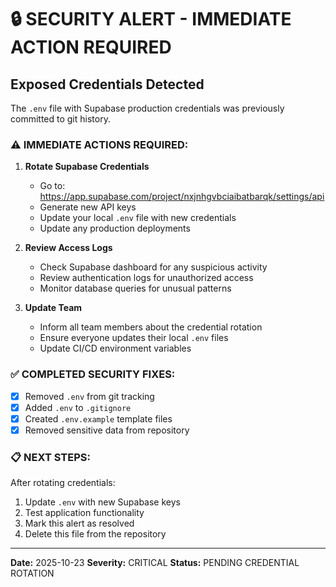 # 🔒 SECURITY ALERT - IMMEDIATE ACTION REQUIRED

## Exposed Credentials Detected

The `.env` file with Supabase production credentials was previously committed to git history.

### ⚠️ IMMEDIATE ACTIONS REQUIRED:

1. **Rotate Supabase Credentials**
   - Go to: https://app.supabase.com/project/nxjnhgvbciaibatbarqk/settings/api
   - Generate new API keys
   - Update your local `.env` file with new credentials
   - Update any production deployments

2. **Review Access Logs**
   - Check Supabase dashboard for any suspicious activity
   - Review authentication logs for unauthorized access
   - Monitor database queries for unusual patterns

3. **Update Team**
   - Inform all team members about the credential rotation
   - Ensure everyone updates their local `.env` files
   - Update CI/CD environment variables

### ✅ COMPLETED SECURITY FIXES:

- [x] Removed `.env` from git tracking
- [x] Added `.env` to `.gitignore`
- [x] Created `.env.example` template files
- [x] Removed sensitive data from repository

### 📋 NEXT STEPS:

After rotating credentials:
1. Update `.env` with new Supabase keys
2. Test application functionality
3. Mark this alert as resolved
4. Delete this file from the repository

---

**Date:** 2025-10-23
**Severity:** CRITICAL
**Status:** PENDING CREDENTIAL ROTATION
